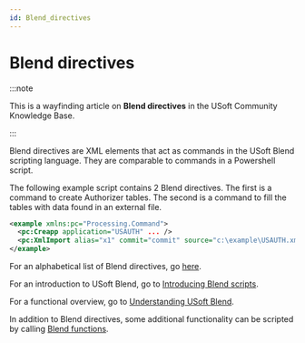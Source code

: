 ```yaml
---
id: Blend_directives
---
```


# Blend directives




:::note

This is a wayfinding article on **Blend directives** in the USoft Community Knowledge Base.

:::

Blend directives are XML elements that act as commands in the USoft Blend scripting language. They are comparable to commands in a Powershell script.

The following example script contains 2 Blend directives. The first is a command to create Authorizer tables. The second is a command to fill the tables with data found in an external file.

```xml
<example xmlns:pc="Processing.Command">
  <pc:Creapp application="USAUTH" ... />
  <pc:XmlImport alias="x1" commit="commit" source="c:\example\USAUTH.xml"/>
</example>
```

For an alphabetical list of Blend directives, go [here](/docs/Repositories/Blend_directives).

For an introduction to USoft Blend, go to [Introducing Blend scripts](/docs/Repositories/Blend_scripts_for_repository_management/Introducing_Blend_scripts.md).

For a functional overview, go to [Understanding USoft Blend](/docs/Repositories/Blend_scripts_for_repository_management/Understanding_USoft_Blend.md).

In addition to Blend directives, some additional functionality can be scripted by calling [Blend functions](/docs/Repositories/Blend_functions).

 